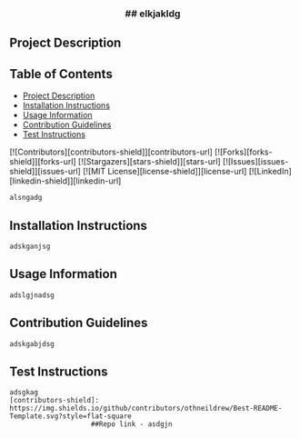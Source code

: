 <h3 align = "center">## elkjakldg</h3>
                        
 ## Project Description 
                        
 ## Table of Contents
* [Project Description](#project-description)
* [Installation Instructions](#installation-instructions)
* [Usage Information](#usage-information)
* [Contribution Guidelines](#contribution-guidelines)
* [Test Instructions](#test-instructions)

    
 [![Contributors][contributors-shield]][contributors-url]
    [![Forks][forks-shield]][forks-url]
    [![Stargazers][stars-shield]][stars-url]
    [![Issues][issues-shield]][issues-url]
    [![MIT License][license-shield]][license-url]
    [![LinkedIn][linkedin-shield]][linkedin-url]
    
    alsngadg
                        
 ## Installation Instructions

    adskganjsg
                        
 ## Usage Information
 
    adslgjnadsg
                        
 ## Contribution Guidelines
 
    adskgabjdsg
                        
 ## Test Instructions
 
    adsgkag
    [contributors-shield]: https://img.shields.io/github/contributors/othneildrew/Best-README-Template.svg?style=flat-square 
                        ##Repo link - asdgjn